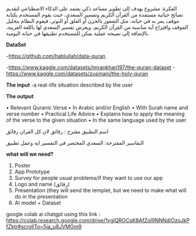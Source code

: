 الفكرة:
مشروع يهدف إلى تطوير مساعد ذكي يعتمد على الذكاء الاصطناعي لتقديم نصائح حياتية مستمدة من القرآن الكريم وتفسير السعدي، حيث يقوم المستخدم بكتابة موقف يمر به في حياته، مثل الشعور بالحزن أو القلق أو التوتر، فيقوم النظام بتحليل الموقف واقتراح آية مناسبة من القرآن الكريم، ويعرض تفسير السعدي لها باللغة العربية، بالإضافة إلى نصيحة عملية يمكن للمستخدم تطبيقها في حياته اليومية.

**DataSet**

-https://github.com/hablullah/data-quran

-https://www.kaggle.com/datasets/imrankhan197/the-quran-dataset
-https://www.kaggle.com/datasets/zusmani/the-holy-quran



**The input**
-a real-life situation described by the user

**The output** 

•  Relevant Quranic Verse
•	In Arabic and/or English
•	With Surah name and verse number
•  Practical Life Advice
•	Explains how to apply the meaning of the verse to the given situation
•	In the same language used by the user


اسم التطبيق مقترح :
 رقائق لان كل القران رقائق 

التفاسير  المقترحة:
السعدي
المختصر في التفسير
اية وعمل تطبيق






**what will we need?**

1.	Poster
2.	App Prototype
3.	Survey for people usual problems/if they want to use our app
4.	Logo and name (رقائق)
5.	Presentation (they will send the templet, but we need to make what will do in the presentation 
6.	AI model + Dataset


google  colab ai chatgpt using this link : https://colab.research.google.com/drive/1vglQROCsK8AfZol9NNNdiOzoJkPfZktr#scrollTo=5ja_u8JVMGm9
